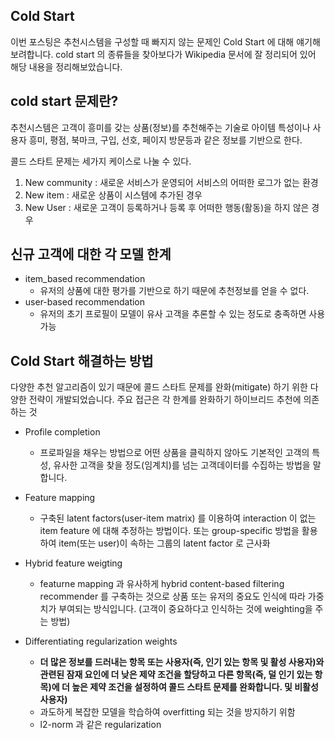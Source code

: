 ## Cold Start

이번 포스팅은 추천시스템을  구성할 때 빠지지 않는 문제인 Cold Start 에 대해 얘기해보려합니다. cold start 의 종류들을 찾아보다가 Wikipedia 문서에 잘 정리되어 있어 해당 내용을 정리해보았습니다. 

## cold start 문제란?

추천시스템은 고객이 흥미를 갖는 상품(정보)를 추천해주는 기술로 아이템 특성이나 사용자 흥미, 평점, 북마크, 구입, 선호, 페이지 방문등과 같은 정보를 기반으로 한다. 


콜드 스타트 문제는 세가지 케이스로 나눌 수 있다. 

1. New community : 새로운 서비스가 운영되어 서비스의 어떠한 로그가 없는 환경
2. New item : 새로운 상품이 시스템에 추가된 경우
3. New User : 새로운 고객이 등록하거나 등록 후 어떠한 행동(활동)을 하지 않은 경우


## 신규 고객에 대한 각 모델 한계



- item_based recommendation
    - 유저의 상품에 대한 평가를 기반으로 하기 때문에 추천정보를 얻을 수 없다.
- user-based recommendation
    - 유저의 초기 프로필이 모델이 유사 고객을 추론할 수 있는 정도로 충족하면 사용가능
    



## Cold Start 해결하는 방법



다양한 추천 알고리즘이 있기 때문에 콜드 스타트 문제를 완화(mitigate) 하기 위한 다양한 전략이 개발되었습니다. 주요 접근은 각 한계를 완화하기 하이브리드 추천에 의존하는 것 

- Profile completion
    - 프로파일을 채우는 방법으로 어떤 상품을 클릭하지 않아도 기본적인 고객의 특성, 유사한 고객을 찾을 정도(임계치)를 넘는 고객데이터를 수집하는 방법을 말합니다.
    
- Feature mapping
    - 구축된 latent factors(user-item matrix) 를 이용하여 interaction 이 없는 item feature 에 대해 추정하는 방법이다. 또는 group-specific 방법을 활용하여 item(또는 user)이 속하는 그룹의 latent factor 로 근사화
- Hybrid feature weigting
    - featurne mapping 과 유사하게 hybrid content-based filtering recommender 를 구축하는 것으로 상품 또는 유저의 중요도 인식에 따라 가중치가 부여되는 방식입니다. (고객이 중요하다고 인식하는 것에 weighting을 주는 방법)
- Differentiating regularization weights
    - **더 많은 정보를 드러내는 항목 또는 사용자(즉, 인기 있는 항목 및 활성 사용자)와 관련된 잠재 요인에 더 낮은 제약 조건을 할당하고 다른 항목(즉, 덜 인기 있는 항목)에 더 높은 제약 조건을 설정하여 콜드 스타트 문제를 완화합니다. 및 비활성 사용자)**
    - 과도하게 복잡한 모델을 학습하여 overfitting 되는 것을 방지하기 위함
    - l2-norm 과 같은 regularization


```python

```


```python

```


```python

```


```python

```
